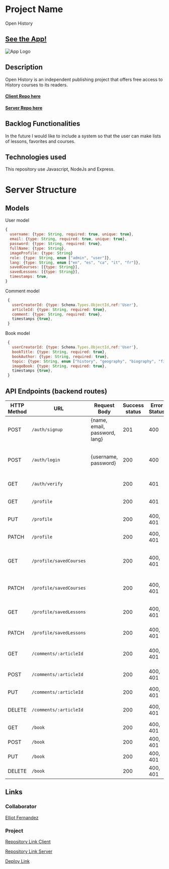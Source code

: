# Project Name

Open History

## [See the App!](https://open-history.netlify.app/en/homepage)

![App Logo](your-image-logo-path-or-name)

## Description

Open History is an independent publishing project that offers free access to History courses to its readers.

#### [Client Repo here](https://github.com/elliotfern/open-history-client)

#### [Server Repo here](https://github.com/elliotfern/open-history-server)

## Backlog Functionalities

In the future I would like to include a system so that the user can make lists of lessons, favorites and courses.

## Technologies used

This repository use Javascript, NodeJs and Express.

# Server Structure

## Models

User model

```javascript
{
  username: {type: String, required: true, unique: true},
  email: {type: String, required: true, unique: true},
  password: {type: String, required: true},
  fullName: {type: String},
  imageProfile: {type: String}
  role: {type: String, enum ["admin", "user"]},
  lang: {type: String, enum ["en", "es", "ca", "it", "fr"]},
  savedCourses: [{type: String}],
  savedLessons: [{type: String}],
  timestamps: true,
}
```

Comment model

```javascript
 {
   userCreatorId: {type: Schema.Types.ObjectId,ref:'User'},
   articleId: {type: String, required: true},
   comment: {type: String, required: true},
   timestamps {true},
 }
```

Book model

```javascript
 {
   userCreatorId: {type: Schema.Types.ObjectId,ref:'User'},
   bookTitle: {type: String, required: true},
   bookAuthor: {type: String, required: true},
   topic: {type: String, enum ["history", "geography", "biography", "fiction"]},
   imageBook: {type: String, required: true},
   timestamps {true},
 }
```

## API Endpoints (backend routes)

| HTTP Method | URL                     | Request Body                  | Success status | Error Status | Description                                    |
| ----------- | ----------------------- | ----------------------------- | -------------- | ------------ | ---------------------------------------------- |
| POST        | `/auth/signup`          | {name, email, password, lang} | 201            | 400          | Registers the user in the Database             |
| POST        | `/auth/login`           | {username, password}          | 200            | 400          | Validates credentials, creates and sends Token |
| GET         | `/auth/verify`          |                               | 200            | 401          | Verifies the user Token                        |
| GET         | `/profile`              |                               | 200            | 401          | Sends user profile details                     |
| PUT         | `/profile`              |                               | 200            | 400, 401     | Edits the user profile                         |
| PATCH       | `/profile`              |                               | 200            | 400, 401     | Edits the user profile photo                   |
| GET         | `/profile/savedCourses` |                               | 200            | 400, 401     | Show all saved courses of user                 |
| PATCH       | `/profile/savedCourses` |                               | 200            | 400, 401     | Edits the saved courses of user                |
| GET         | `/profile/savedLessons` |                               | 200            | 400, 401     | Show all saved lessons                         |
| PATCH       | `/profile/savedLessons` |                               | 200            | 400, 401     | Edits all saved lessons                        |
| GET         | `/comments/:articleId`  |                               | 200            | 400, 401     | Show all comments by articleID                 |
| POST        | `/comments/:articleId`  |                               | 200            | 400, 401     | Create a new comment                           |
| PUT         | `/comments/:articleId`  |                               | 200            | 400, 401     | Edits a comment                                |
| DELETE      | `/comments/:articleId`  |                               | 200            | 400, 401     | Remove a comment lessons                       |
| GET         | `/book`                 |                               | 200            | 400, 401     | View a list of books                           |
| POST        | `/book`                 |                               | 200            | 400, 401     | Create a new book                              |
| PUT         | `/book`                 |                               | 200            | 400, 401     | Edits a book                                   |
| DELETE      | `/book`                 |                               | 200            | 400, 401     | Remove a book                                  |

## Links

### Collaborator

[Elliot Fernandez](www.elliotfern.com)

### Project

[Repository Link Client](https://github.com/elliotfern/open-history-client)

[Repository Link Server ](https://github.com/elliotfern/open-history-server)

[Deploy Link](www.elliotfern.com)
